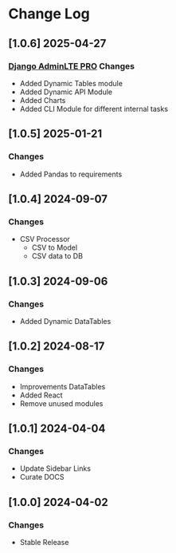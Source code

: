 # Change Log

## [1.0.6] 2025-04-27 
### [Django AdminLTE PRO](https://app-generator.dev/product/adminlte-pro/django/) Changes

- Added Dynamic Tables module
- Added Dynamic API Module
- Added Charts  
- Added CLI Module for different internal tasks

## [1.0.5] 2025-01-21 
### Changes

- Added Pandas to requirements

## [1.0.4] 2024-09-07 
### Changes

- CSV Processor
  - CSV to Model
  - CSV data to DB  

## [1.0.3] 2024-09-06 
### Changes

- Added Dynamic DataTables

## [1.0.2] 2024-08-17 
### Changes

- Improvements DataTables
- Added React
- Remove unused modules

## [1.0.1] 2024-04-04
### Changes

- Update Sidebar Links
- Curate DOCS

## [1.0.0] 2024-04-02
### Changes

- Stable Release
